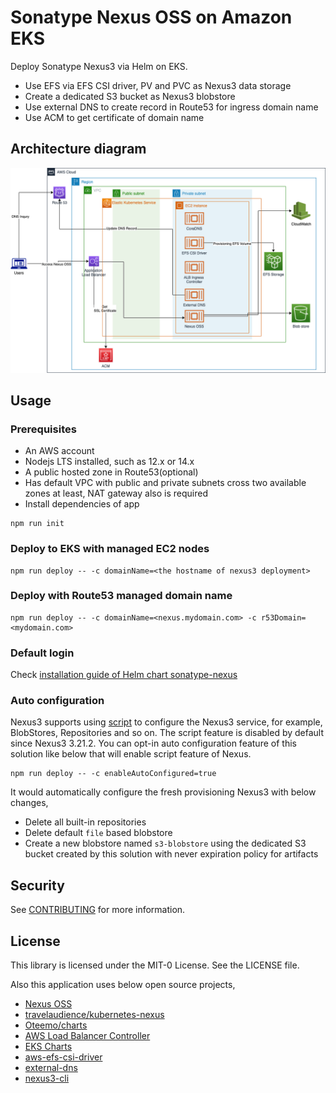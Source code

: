 # Sonatype Nexus OSS on Amazon EKS

Deploy Sonatype Nexus3 via Helm on EKS.

- Use EFS via EFS CSI driver, PV and PVC as Nexus3 data storage
- Create a dedicated S3 bucket as Nexus3 blobstore
- Use external DNS to create record in Route53 for ingress domain name 
- Use ACM to get certificate of domain name

## Architecture diagram
![architecture diagram](arch.png)

## Usage

### Prerequisites
- An AWS account
- Nodejs LTS installed, such as 12.x or 14.x
- A public hosted zone in Route53(optional)
- Has default VPC with public and private subnets cross two available zones at least, NAT gateway also is required
- Install dependencies of app  
```
npm run init
```

### Deploy to EKS with managed EC2 nodes
```
npm run deploy -- -c domainName=<the hostname of nexus3 deployment>
```

### Deploy with Route53 managed domain name
```
npm run deploy -- -c domainName=<nexus.mydomain.com> -c r53Domain=<mydomain.com>
```

### Default login
Check [installation guide of Helm chart sonatype-nexus](https://github.com/Oteemo/charts/tree/master/charts/sonatype-nexus#installing-the-chart)

### Auto configuration
Nexus3 supports using [script][nexus3-script] to configure the Nexus3 service, for example, BlobStores, Repositories and so on. The script feature is disabled by default since Nexus3 3.21.2. You can opt-in auto configuration feature of this solution like below that will enable script feature of Nexus.
```
npm run deploy -- -c enableAutoConfigured=true
```
It would automatically configure the fresh provisioning Nexus3 with below changes,

- Delete all built-in repositories
- Delete default `file` based blobstore
- Create a new blobstore named `s3-blobstore` using the dedicated S3 bucket created by this solution with never expiration policy for artifacts

## Security

See [CONTRIBUTING](CONTRIBUTING.md#security-issue-notifications) for more information.

## License

This library is licensed under the MIT-0 License. See the LICENSE file.

Also this application uses below open source projects,

- [Nexus OSS](https://github.com/sonatype/nexus-public)
- [travelaudience/kubernetes-nexus](https://github.com/travelaudience/kubernetes-nexus/) 
- [Oteemo/charts](https://github.com/Oteemo/charts)
- [AWS Load Balancer Controller](https://github.com/kubernetes-sigs/aws-load-balancer-controller)
- [EKS Charts](https://github.com/aws/eks-charts)
- [aws-efs-csi-driver](https://github.com/kubernetes-sigs/aws-efs-csi-driver)
- [external-dns](https://github.com/kubernetes-sigs/external-dns)
- [nexus3-cli](https://gitlab.com/thiagocsf/nexus3-cli)

[nexus3-script]: https://help.sonatype.com/repomanager3/rest-and-integration-api/script-api